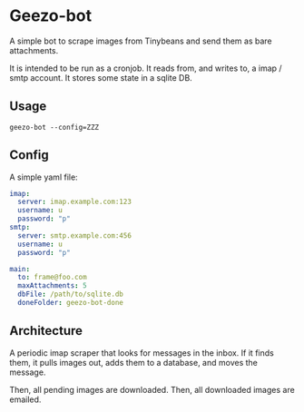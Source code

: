 # Geezo-bot
A simple bot to scrape images from Tinybeans and send them as bare attachments.

It is intended to be run as a cronjob. It reads from, and writes to, a imap / smtp account. It stores some state in a sqlite DB.


## Usage

`geezo-bot --config=ZZZ`

## Config
A simple yaml file:

```yaml
imap:
  server: imap.example.com:123
  username: u
  password: "p"
smtp:
  server: smtp.example.com:456
  username: u
  password: "p"

main:
  to: frame@foo.com
  maxAttachments: 5
  dbFile: /path/to/sqlite.db
  doneFolder: geezo-bot-done

```


## Architecture
A periodic imap scraper that looks for messages in the inbox. If it finds them, it pulls images out, adds them to a database, and moves the message.

Then, all pending images are downloaded.
Then, all downloaded images are emailed.

